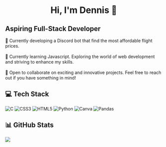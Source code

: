 <h1 align="center">Hi, I'm Dennis 👋</h1>
<h2>Aspiring Full-Stack Developer</h2>

🔭 Currently developing a Discord bot that find the most affordable flight prices.<br><br>
🌱 Currently learning Javascript. Exploring the world of web development and striving to enhance my skills.<br><br>
🤝 Open to collaborate on exciting and innovative projects. Feel free to reach out if you have something in mind!


## 💻 Tech Stack
![C](https://img.shields.io/badge/c-%2300599C.svg?style=flat&logo=c&logoColor=white) ![CSS3](https://img.shields.io/badge/css3-%231572B6.svg?style=flat&logo=css3&logoColor=white) ![HTML5](https://img.shields.io/badge/html5-%23E34F26.svg?style=flat&logo=html5&logoColor=white) ![Python](https://img.shields.io/badge/python-3670A0?style=flat&logo=python&logoColor=ffdd54) ![Canva](https://img.shields.io/badge/Canva-%2300C4CC.svg?style=flat&logo=Canva&logoColor=white) ![Pandas](https://img.shields.io/badge/pandas-%23150458.svg?style=flat&logo=pandas&logoColor=white)
## 📊 GitHub Stats
![](https://github-readme-stats.vercel.app/api?username=tabularization&theme=nightowl&hide_border=false&include_all_commits=false&count_private=false)<br/>

